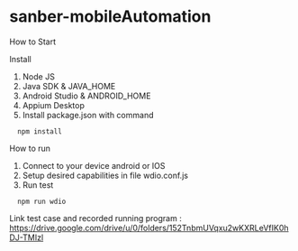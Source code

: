 # sanber-mobileAutomation

How to Start

Install 
1. Node JS
2. Java SDK & JAVA_HOME
3. Android Studio & ANDROID_HOME
4. Appium Desktop
5. Install package.json with command

```
  npm install
```

How to run
1. Connect to your device android or IOS
2. Setup desired capabilities in file wdio.conf.js
3. Run test
```
  npm run wdio
```

Link test case and recorded running program : https://drive.google.com/drive/u/0/folders/152TnbmUVqxu2wKXRLeVfIK0hDJ-TMIzl

